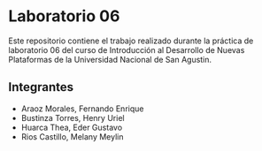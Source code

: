 # Laboratorio 06

Este repositorio contiene el trabajo realizado durante la práctica de
laboratorio 06 del curso de Introducción al Desarrollo de Nuevas Plataformas
de la Universidad Nacional de San Agustin.

## Integrantes

- Araoz Morales, Fernando Enrique
- Bustinza Torres, Henry Uriel
- Huarca Thea, Eder Gustavo
- Rios Castillo, Melany Meylin

